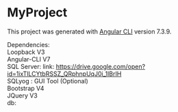 # MyProject

This project was generated with [Angular CLI](https://github.com/angular/angular-cli) version 7.3.9.

Dependencies:<br/>
Loopback V3<br/>
Angular-CLI V7<br/>
SQL Server: link: https://drive.google.com/open?id=1ixTlLCYtbRSSZ_QRphnpUqJ0i_1lBrIH<br/>
SQLyog : GUI Tool (Optional)<br/>
Bootstrap V4<br/>
JQuery V3<br/>
db: <br/>
